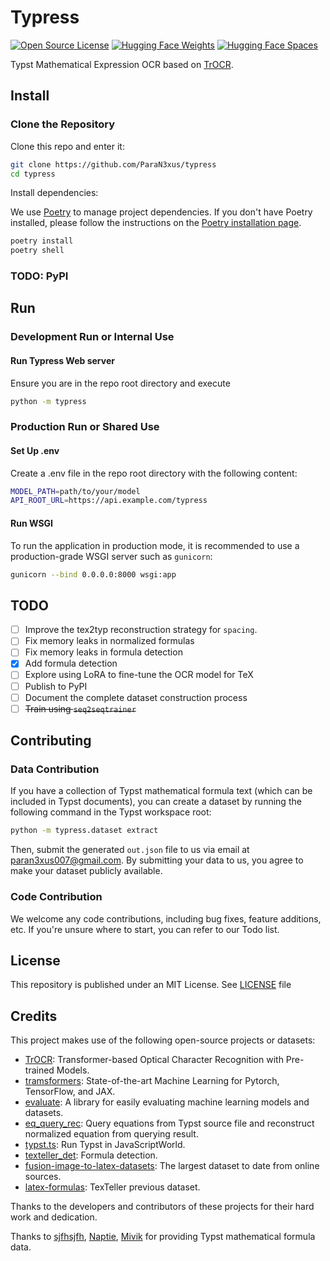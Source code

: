 # Typress

[![Open Source License](https://img.shields.io/github/license/paran3xus/typress?logo=github)](https://opensource.org/license/mit)
[![Hugging Face Weights](https://img.shields.io/badge/Weights-TypressOCR-yellow.svg?logo=huggingface)](https://huggingface.co/paran3xus/typress_ocr)
[![Hugging Face Spaces](https://img.shields.io/badge/%F0%9F%A4%97%20Hugging%20Face-Spaces-blue)](https://huggingface.co/spaces/paran3xus/typress_ocr_space)

Typst Mathematical Expression OCR based on [TrOCR](https://github.com/microsoft/unilm/tree/master/trocr).

## Install

### Clone the Repository

Clone this repo and enter it:

```sh
git clone https://github.com/ParaN3xus/typress
cd typress
```

Install dependencies:

We use [Poetry](https://python-poetry.org/) to manage project dependencies. If you don't have Poetry installed, please follow the instructions on the [Poetry installation page](https://python-poetry.org/docs/).

```sh
poetry install
poetry shell
```

### TODO: PyPI

## Run

### Development Run or Internal Use

#### Run Typress Web server

Ensure you are in the repo root directory and execute

```sh
python -m typress
```

### Production Run or Shared Use

#### Set Up .env

Create a .env file in the repo root directory with the following content:

```sh
MODEL_PATH=path/to/your/model
API_ROOT_URL=https://api.example.com/typress
```

#### Run WSGI

To run the application in production mode, it is recommended to use a production-grade WSGI server such as `gunicorn`:

```sh
gunicorn --bind 0.0.0.0:8000 wsgi:app
```

## TODO

- [ ] Improve the tex2typ reconstruction strategy for `spacing`.
- [ ] Fix memory leaks in normalized formulas
- [ ] Fix memory leaks in formula detection
- [x] Add formula detection
- [ ] Explore using LoRA to fine-tune the OCR model for TeX
- [ ] Publish to PyPI
- [ ] Document the complete dataset construction process
- [ ] ~~Train using `seq2seqtrainer`~~

## Contributing

### Data Contribution

If you have a collection of Typst mathematical formula text (which can be included in Typst documents), you can create a dataset by running the following command in the Typst workspace root:

```bash
python -m typress.dataset extract
```

Then, submit the generated `out.json` file to us via email at [paran3xus007@gmail.com](mailto:paran3xus007@gmail.com). By submitting your data to us, you agree to make your dataset publicly available.

### Code Contribution

We welcome any code contributions, including bug fixes, feature additions, etc. If you're unsure where to start, you can refer to our Todo list.

## License

This repository is published under an MIT License. See [LICENSE](https://github.com/ParaN3xus/typress/blob/main/LICENSE) file

## Credits

This project makes use of the following open-source projects or datasets:

- [TrOCR](https://github.com/microsoft/unilm/tree/master/trocr): Transformer-based Optical Character Recognition with Pre-trained Models.
- [tramsformers](https://github.com/huggingface/transformers): State-of-the-art Machine Learning for Pytorch, TensorFlow, and JAX.
- [evaluate](https://github.com/huggingface/evaluate): A library for easily evaluating machine learning models and datasets.
- [eq_query_rec](https://github.com/sjfhsjfh/eq_query_rec): Query equations from Typst source file and reconstruct normalized equation from querying result.
- [typst.ts](https://github.com/Myriad-Dreamin/typst.ts): Run Typst in JavaScriptWorld.
- [texteller_det](https://huggingface.co/TonyLee1256/texteller_det): Formula detection.
- [fusion-image-to-latex-datasets](https://huggingface.co/datasets/hoang-quoc-trung/fusion-image-to-latex-datasets): The largest dataset to date from online sources.
- [latex-formulas](https://huggingface.co/datasets/OleehyO/latex-formulas): TexTeller previous dataset.

Thanks to the developers and contributors of these projects for their hard work and dedication.

Thanks to [sjfhsjfh](https://github.com/sjfhsjfh), [Naptie](https://github.com/Naptie), [Mivik](https://github.com/Mivik/) for providing Typst mathematical formula data.
